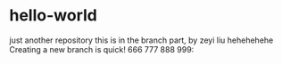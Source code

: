 # hello-world
just another repository
this is in the branch part, by zeyi liu
hehehehehe
Creating a new branch is quick!
666
777
888
999:
